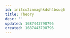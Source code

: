 ```yaml
---
id: initcu2znmaghkdsh4bsuq6
title: Theory
desc: ''
updated: 1687443798796
created: 1687443798796
---
```

